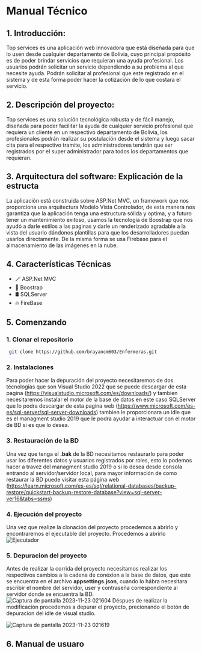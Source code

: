 # Manual Técnico

## 1. Introducción:
Top services es una aplicación web innovadora que está diseñada para que lo usen desde cualquier departamento de Bolivia, cuyo principal propósito es de poder brindar servicios que requieran una ayuda profesional. Los usuarios podrán solicitar un servicio dependiendo a    su problema al que necesite ayuda. Podrán solicitar al profesional que este registrado en el sistema y de esta forma poder hacer la cotización de lo que costara el servicio.
## 2. Descripción del proyecto:
Top services es una solución tecnológica robusta y de fácil manejo, diseñada para poder facilitar la ayuda de cualquier servicio profesional que requiera un cliente en un respectivo departamento de Bolivia, los profesionales podrán realizar su postulación desde el sistema y luego sacar cita para el respectivo tramite, los administradores tendrán que ser registrados por el super administrador para todos los departamentos que requieran.
## 3. Arquitectura del software: Explicación de la estructa
La aplicación está construida sobre ASP.Net MVC, un framework que nos proporciona una arquitectura Modelo Vista Controlador, de esta manera nos garantiza que la aplicación tenga una estructura sólida y optima, y a futuro tener un mantenimiento exitoso, usamos la tecnología de Boostrap que nos ayudó a darle estilos a las paginas y darle un renderizado agradable a la vista del usuario dándonos plantillas para que los desarrolladores puedan usarlos directamente. De la misma forma se usa Firebase para el almacenamiento de las imágenes en la nube.
## 4. Características Técnicas
- 🪄 ASP.Net MVC
- 🎨 Boostrap
- 🛢️ SQLServer
- 🔥 FireBase
## 5. Comenzando
### 1. Clonar el repositorio
   
  ```bash
   git clone https://github.com/brayancm603/Enfermeras.git
 ```
### 2. Instalaciones
Para poder hacer la depuración del proyecto necesitaremos de dos técnologias que son Visual Studio 2022 que se puede descargar de esta pagina (https://visualstudio.microsoft.com/es/downloads/) y tambien necesitaremos instalar el motor de la base de datos en este caso SQLServer que lo podra descargar de esta pagina web (https://www.microsoft.com/es-es/sql-server/sql-server-downloads) tambien le proporcionara un idle que es el managment studio 2019 que le podra ayudar a interactuar con el motor de BD si es que lo desea.

### 3. Restauración de la BD
Una vez que tenga el **.bak** de la BD necesitamos restaurarlo para poder usar los diferentes datos y usuarios registrados por roles, esto lo podemos hacer a travez del managment studio 2019 o si lo desea desde consola entrando al servidor/servidor local, para mayor información de como restaurar la BD puede visitar esta página web (https://learn.microsoft.com/es-es/sql/relational-databases/backup-restore/quickstart-backup-restore-database?view=sql-server-ver16&tabs=ssms)

### 4. Ejecución del proyecto 
Una vez que realize la clonación del proyecto procedemos a abrirlo y encontraremos el ejecutable del proyecto. Procedemos a abrirlo
![Ejecutador](https://github.com/brayancm603/Enfermeras/assets/90205529/3383a1b5-ce87-4e85-a2f9-0df7b19e65f7)

### 5. Depuracion del proyecto 
Antes de realizar la corrida del proyecto necesitamos realizar los respectivos cambios a la cadena de conéxion a la base de datos, que este se encuentra en el archivo **appsettings.json**, cuando lo hábra necesitara escribir el nombre del servidor, user y contraseña correspondiente al servidor donde se encuentra la BD.
![Captura de pantalla 2023-11-23 021604](https://github.com/brayancm603/Enfermeras/assets/90205529/0c0ebc83-3c81-4f59-a6a8-68d35d07d437)
Déspues de realizar la modificación procedemos a depurar el proyecto, precionando el botón de depuracion del idle de visual studio.

![Captura de pantalla 2023-11-23 021619](https://github.com/brayancm603/Enfermeras/assets/90205529/2771c4c8-ea64-4334-b38d-63513645db73)

## 6. Manual de usuaro 

